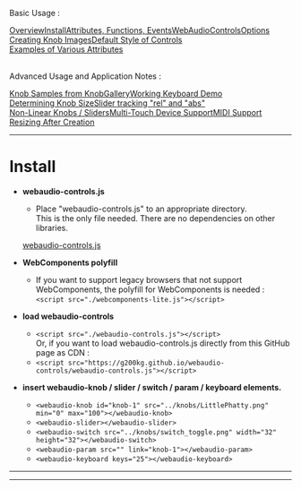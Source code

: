 <link rel="stylesheet" href="./docstyle.css">

<script>
  WebAudioControlsOptions={

  };
</script>

<script src="../webaudio-controls.js"></script>

Basic Usage :
<div style="display:flex;width:100%;flex-wrap:wrap">
<div class="item"><a href="./index.html">Overview</a></div>
<div class="item cur"><a href="./install.html">Install</a></div>
<div class="item"><a href="./specs.html">Attributes, Functions, Events</a></div>
<div class="item"><a href="./options.html">WebAudioControlsOptions</a></div>
<div class="item"><a href="./knobimage.html">Creating Knob Images</a></div>
<div class="item"><a href="./defstyle.html">Default Style of Controls</a></div>
<div class="item"><a href="./example.html">Examples of Various Attributes</a></div>
</div>
<br/>

Advanced Usage and Application Notes :
<div style="display:flex;width:100%;flex-wrap:wrap">
<div class="item"><a href="./knobsamples.html">Knob Samples from KnobGallery</a></div>
<div class="item"><a href="./keyboard.html">Working Keyboard Demo</a></div>
<div class="item"><a href="./knobsize.html">Determining Knob Size</a></div>
<div class="item"><a href="./tracking.html">Slider tracking "rel" and "abs"</a></div>
<div class="item"><a href="./nonlinear.html">Non-Linear Knobs / Sliders</a></div>
<div class="item"><a href="./multifader.html">Multi-Touch Device Support</a></div>
<div class="item"><a href="./midisupport.html">MIDI Support</a></div>
<div class="item"><a href="./resizetest.html">Resizing After Creation</a></div>
</div>

---

# Install

- **webaudio-controls.js**
  - Place "webaudio-controls.js" to an appropriate directory. <br/>This is the only file needed. There are no dependencies on other libraries.  

  [webaudio-controls.js](../webaudio-controls.js)

- **WebComponents polyfill**
  - If you want to support legacy browsers that not support WebComponents, the polyfill for WebComponents is needed :  
  ```<script src="./webcomponents-lite.js"></script>```

- **load webaudio-controls**
  - ```<script src="./webaudio-controls.js"></script>```  
  Or, if you want to load webaudio-controls.js directly from this GitHub page as CDN :  
  - ```<script src="https://g200kg.github.io/webaudio-controls/webaudio-controls.js"></script>```

- **insert webaudio-knob / slider / switch / param / keyboard elements.**
  - `<webaudio-knob id="knob-1" src="../knobs/LittlePhatty.png" min="0" max="100"></webaudio-knob>`
  - `<webaudio-slider></webaudio-slider>`
  - `<webaudio-switch src="../knobs/switch_toggle.png" width="32" height="32"></webaudio-switch>`
  - `<webaudio-param src="" link="knob-1"></webaudio-param>`
  - `<webaudio-keyboard keys="25"></webaudio-keyboard>`

---

<webaudio-knob id="knob1" src="../img/LittlePhatty.png" sprites="100" min="0" max="100"></webaudio-knob>
<webaudio-slider src="../img/hsliderbody.png"></webaudio-slider>
<webaudio-switch src="../img/switch_toggle.png" width="32" height="32"></webaudio-switch>
<webaudio-param src="" link="knob-1"></webaudio-param>
<webaudio-keyboard keys="25"></webaudio-keyboard>

---
